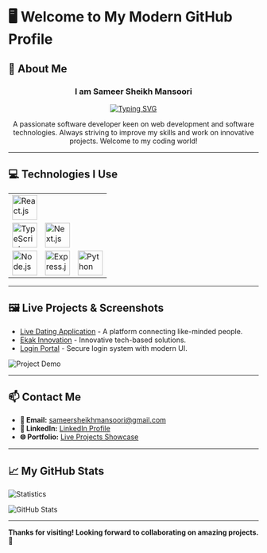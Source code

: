 # 🖥️ Welcome to My Modern GitHub Profile

## 💾 About Me  
<div align="center">
  <h3>I am Sameer Sheikh Mansoori</h3>
  <a href="https://git.io/typing-svg">
    <img src="https://readme-typing-svg.demolab.com?font=Fira+Code&pause=1&center=true&vCenter=true&random=true&width=435&lines=full+stack+developer;problem+solver;freelancer" alt="Typing SVG" />
  </a>
  <p>A passionate software developer keen on web development and software technologies. Always striving to improve my skills and work on innovative projects. Welcome to my coding world!</p>
</div>

---

## 💻 Technologies I Use  



<div align="center">
  <table>
    <tr>
      <td><img src="https://cdn.jsdelivr.net/gh/devicons/devicon/icons/react/react-original.svg" alt="React.js" width="50" height="50"/></td>
    </tr>
    <tr>
      <td><img src="https://cdn.jsdelivr.net/gh/devicons/devicon/icons/typescript/typescript-original.svg" alt="TypeScript" width="50" height="50"/></td>
      <td><img src="https://cdn.jsdelivr.net/gh/devicons/devicon/icons/nextjs/nextjs-original.svg" alt="Next.js" width="50" height="50"/></td>
    </tr>
    <tr>
      <td><img src="https://cdn.jsdelivr.net/gh/devicons/devicon/icons/nodejs/nodejs-original.svg" alt="Node.js" width="50" height="50"/></td>
      <td><img src="https://cdn.jsdelivr.net/gh/devicons/devicon/icons/express/express-original.svg" alt="Express.js" width="50" height="50"/></td>
      <td><img src="https://cdn.jsdelivr.net/gh/devicons/devicon/icons/python/python-original.svg" alt="Python" width="50" height="50"/></td>
    </tr>
  </table>
</div>

---

## 🖼️ Live Projects & Screenshots  
- [Live Dating Application](https://live-dating-application.onrender.com/) - A platform connecting like-minded people.
- [Ekak Innovation](https://ekak-innovation-2.vercel.app/) - Innovative tech-based solutions.
- [Login Portal](https://tubular-bavarois-a8c7fc.netlify.app/login) - Secure login system with modern UI.

![Project Demo](https://media.giphy.com/media/xT0xeJpnrWC4XWblEk/giphy.gif)  

---

## 📫 Contact Me  
- **📧 Email:** sameersheikhmansoori@gmail.com  
- **💼 LinkedIn:** [LinkedIn Profile](https://www.linkedin.com/in/sameer-sheikh-mansoori)  
- **🌐 Portfolio:** [Live Projects Showcase](https://showoffsameer.netlify.app/)  

---

## 📈 My GitHub Stats  
![Statistics](https://raw.githubusercontent.com/7oSkaaa/7oSkaaa/main/Images/Statistics.gif)  

![GitHub Stats](https://github-readme-stats.vercel.app/api?username=sameer1sheikh2mansoori3&show_icons=true&theme=radical)  




---

**Thanks for visiting! Looking forward to collaborating on amazing projects. 🚀**
